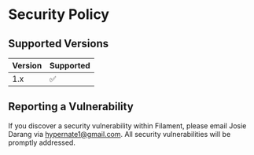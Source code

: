 # Security Policy

## Supported Versions

| Version | Supported |
|---------| ------------------ |
| 1.x     | :white_check_mark: |

## Reporting a Vulnerability

If you discover a security vulnerability within Filament, please email Josie Darang via [hypernate1@gmail.com](mailto:hypernate1@gmail.com). All security vulnerabilities will be promptly addressed.
